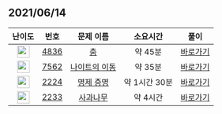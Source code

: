 ## 2021/06/14
| 난이도 | 번호 | 문제 이름 | 소요시간 | 풀이 
|:------:|:----:|:---------:|:------:|:------:|
| <img height="25px" width="25px" src="https://static.solved.ac/tier_small/7.svg"/> | [4836](https://www.acmicpc.net/problem/4836) | [춤](https://www.acmicpc.net/problem/4836) | 약 45분 | [바로가기](https://github.com/MinsangKong/DailyProblem/blob/main/06-14/1.py)| 
| <img height="25px" width="25px" src="https://static.solved.ac/tier_small/9.svg"/> | [7562](https://www.acmicpc.net/problem/7562) | [나이트의 이동](https://www.acmicpc.net/problem/7562) | 약 35분 | [바로가기](https://github.com/MinsangKong/DailyProblem/blob/main/06-14/2.py)|
| <img height="25px" width="25px" src="https://static.solved.ac/tier_small/10.svg"/> | [2224](https://www.acmicpc.net/problem/2224) | [명제 증명](https://www.acmicpc.net/problem/2224) | 약 1시간 30분 | [바로가기](https://github.com/MinsangKong/DailyProblem/blob/main/06-14/3.py)| 
| <img height="25px" width="25px" src="https://static.solved.ac/tier_small/15.svg"/> | [2233](https://www.acmicpc.net/problem/2233) | [사과나무](https://www.acmicpc.net/problem/2233) | 약 4시간 | [바로가기](https://github.com/MinsangKong/DailyProblem/blob/main/06-14/4-1.py)|
